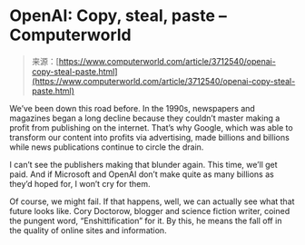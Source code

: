 <!--yml
category: 未分类
date: 2024-05-27 15:18:04
-->

# OpenAI: Copy, steal, paste – Computerworld

> 来源：[https://www.computerworld.com/article/3712540/openai-copy-steal-paste.html](https://www.computerworld.com/article/3712540/openai-copy-steal-paste.html)

We’ve been down this road before. In the 1990s, newspapers and magazines began a long decline because they couldn’t master making a profit from publishing on the internet. That’s why Google, which was able to transform our content into profits via advertising, made billions and billions while news publications continue to circle the drain. 

I can’t see the publishers making that blunder again. This time, we’ll get paid. And if Microsoft and OpenAI don’t make quite as many billions as they’d hoped for, I won’t cry for them.

Of course, we might fail. If that happens, well, we can actually see what that future looks like. Cory Doctorow, blogger and science fiction writer, coined the pungent word, “Enshittification” for it. By this, he means the fall off in the quality of online sites and information.